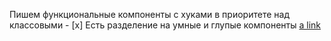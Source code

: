 Пишем функциональные компоненты c хуками в приоритете над классовыми - [x]
Есть разделение на умные и глупые компоненты [a link](https://github.com/user/repo/blob/branch/other_file.md)
